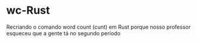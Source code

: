 # wc-Rust
Recriando o comando word count (cunt) em Rust porque nosso professor esqueceu que a gente tá no segundo período
